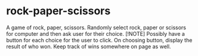# rock-paper-scissors
A game of rock, paper, scissors.
Randomly select rock, paper or scissors for computer and then ask user for their choice.
[!NOTE]
Possibly have a button for each choice for the user to click. On choosing button, display the result of who won.
Keep track of wins somewhere on page as well.
